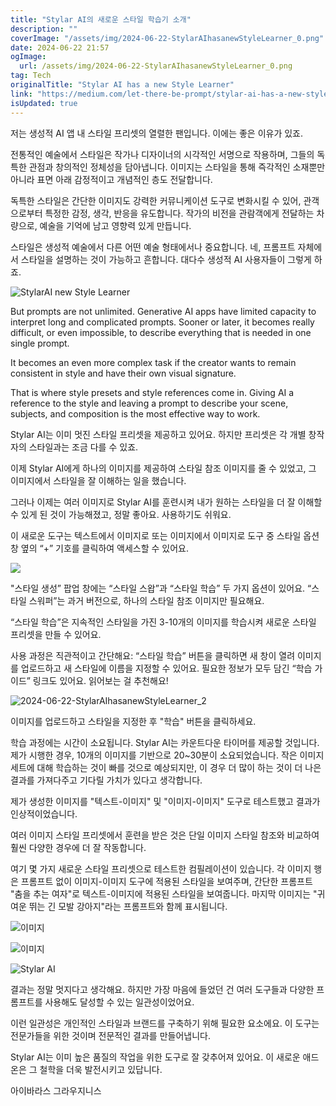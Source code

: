```yaml
---
title: "Stylar AI의 새로운 스타일 학습기 소개"
description: ""
coverImage: "/assets/img/2024-06-22-StylarAIhasanewStyleLearner_0.png"
date: 2024-06-22 21:57
ogImage:
  url: /assets/img/2024-06-22-StylarAIhasanewStyleLearner_0.png
tag: Tech
originalTitle: "Stylar AI has a new Style Learner"
link: "https://medium.com/let-there-be-prompt/stylar-ai-has-a-new-style-learner-337b341a7722"
isUpdated: true
---
```


저는 생성적 AI 앱 내 스타일 프리셋의 열렬한 팬입니다. 이에는 좋은 이유가 있죠.

전통적인 예술에서 스타일은 작가나 디자이너의 시각적인 서명으로 작용하며, 그들의 독특한 관점과 창의적인 정체성을 담아냅니다. 이미지는 스타일을 통해 즉각적인 소재뿐만 아니라 표면 아래 감정적이고 개념적인 층도 전달합니다.

독특한 스타일은 간단한 이미지도 강력한 커뮤니케이션 도구로 변화시킬 수 있어, 관객으로부터 특정한 감정, 생각, 반응을 유도합니다. 작가의 비전을 관람객에게 전달하는 차량으로, 예술을 기억에 남고 영향력 있게 만듭니다.

스타일은 생성적 예술에서 다른 어떤 예술 형태에서나 중요합니다. 네, 프롬프트 자체에서 스타일을 설명하는 것이 가능하고 흔합니다. 대다수 생성적 AI 사용자들이 그렇게 하죠.

<!-- cozy-coder - 수평 -->

<ins class="adsbygoogle"
     style="display:block"
     data-ad-client="ca-pub-4877378276818686"
     data-ad-slot="1107185301"
     data-ad-format="auto"
     data-full-width-responsive="true"></ins>

<script>
     (adsbygoogle = window.adsbygoogle || []).push({});
</script>

![StylarAI new Style Learner](/assets/img/2024-06-22-StylarAIhasanewStyleLearner_0.png)

But prompts are not unlimited. Generative AI apps have limited capacity to interpret long and complicated prompts. Sooner or later, it becomes really difficult, or even impossible, to describe everything that is needed in one single prompt.

It becomes an even more complex task if the creator wants to remain consistent in style and have their own visual signature.

That is where style presets and style references come in. Giving AI a reference to the style and leaving a prompt to describe your scene, subjects, and composition is the most effective way to work.

<!-- cozy-coder - 수평 -->

<ins class="adsbygoogle"
     style="display:block"
     data-ad-client="ca-pub-4877378276818686"
     data-ad-slot="1107185301"
     data-ad-format="auto"
     data-full-width-responsive="true"></ins>

<script>
     (adsbygoogle = window.adsbygoogle || []).push({});
</script>

Stylar AI는 이미 멋진 스타일 프리셋을 제공하고 있어요. 하지만 프리셋은 각 개별 창작자의 스타일과는 조금 다를 수 있죠.

이제 Stylar AI에게 하나의 이미지를 제공하여 스타일 참조 이미지를 줄 수 있었고, 그 이미지에서 스타일을 잘 이해하는 일을 했습니다.

그러나 이제는 여러 이미지로 Stylar AI를 훈련시켜 내가 원하는 스타일을 더 잘 이해할 수 있게 된 것이 가능해졌고, 정말 좋아요. 사용하기도 쉬워요.

이 새로운 도구는 텍스트에서 이미지로 또는 이미지에서 이미지로 도구 중 스타일 옵션 창 옆의 “+” 기호를 클릭하여 액세스할 수 있어요.

<!-- cozy-coder - 수평 -->

<ins class="adsbygoogle"
     style="display:block"
     data-ad-client="ca-pub-4877378276818686"
     data-ad-slot="1107185301"
     data-ad-format="auto"
     data-full-width-responsive="true"></ins>

<script>
     (adsbygoogle = window.adsbygoogle || []).push({});
</script>

<img src="/assets/img/2024-06-22-StylarAIhasanewStyleLearner_1.png" />

"스타일 생성” 팝업 창에는 “스타일 스왑”과 “스타일 학습” 두 가지 옵션이 있어요. “스타일 스워퍼”는 과거 버전으로, 하나의 스타일 참조 이미지만 필요해요.

“스타일 학습”은 지속적인 스타일을 가진 3-10개의 이미지를 학습시켜 새로운 스타일 프리셋을 만들 수 있어요.

사용 과정은 직관적이고 간단해요: “스타일 학습” 버튼을 클릭하면 새 창이 열려 이미지를 업로드하고 새 스타일에 이름을 지정할 수 있어요. 필요한 정보가 모두 담긴 “학습 가이드” 링크도 있어요. 읽어보는 걸 추천해요!

<!-- cozy-coder - 수평 -->

<ins class="adsbygoogle"
     style="display:block"
     data-ad-client="ca-pub-4877378276818686"
     data-ad-slot="1107185301"
     data-ad-format="auto"
     data-full-width-responsive="true"></ins>

<script>
     (adsbygoogle = window.adsbygoogle || []).push({});
</script>

![2024-06-22-StylarAIhasanewStyleLearner_2](/assets/img/2024-06-22-StylarAIhasanewStyleLearner_2.png)

이미지를 업로드하고 스타일을 지정한 후 "학습" 버튼을 클릭하세요.

학습 과정에는 시간이 소요됩니다. Stylar AI는 카운트다운 타이머를 제공할 것입니다. 제가 시행한 경우, 10개의 이미지를 기반으로 20~30분이 소요되었습니다. 작은 이미지 세트에 대해 학습하는 것이 빠를 것으로 예상되지만, 이 경우 더 많이 하는 것이 더 나은 결과를 가져다주고 기다릴 가치가 있다고 생각합니다.

제가 생성한 이미지를 "텍스트-이미지" 및 "이미지-이미지" 도구로 테스트했고 결과가 인상적이었습니다.

<!-- cozy-coder - 수평 -->

<ins class="adsbygoogle"
     style="display:block"
     data-ad-client="ca-pub-4877378276818686"
     data-ad-slot="1107185301"
     data-ad-format="auto"
     data-full-width-responsive="true"></ins>

<script>
     (adsbygoogle = window.adsbygoogle || []).push({});
</script>

여러 이미지 스타일 프리셋에서 훈련을 받은 것은 단일 이미지 스타일 참조와 비교하여 훨씬 다양한 경우에 더 잘 작동합니다.

여기 몇 가지 새로운 스타일 프리셋으로 테스트한 컴필레이션이 있습니다. 각 이미지 행은 프롬프트 없이 이미지-이미지 도구에 적용된 스타일을 보여주며, 간단한 프롬프트 "춤을 추는 여자"로 텍스트-이미지에 적용된 스타일을 보여줍니다. 마지막 이미지는 "귀여운 뛰는 긴 모발 강아지"라는 프롬프트와 함께 표시됩니다.

![이미지](/assets/img/2024-06-22-StylarAIhasanewStyleLearner_3.png)

![이미지](/assets/img/2024-06-22-StylarAIhasanewStyleLearner_4.png)

<!-- cozy-coder - 수평 -->

<ins class="adsbygoogle"
     style="display:block"
     data-ad-client="ca-pub-4877378276818686"
     data-ad-slot="1107185301"
     data-ad-format="auto"
     data-full-width-responsive="true"></ins>

<script>
     (adsbygoogle = window.adsbygoogle || []).push({});
</script>

![Stylar AI](/assets/img/2024-06-22-StylarAIhasanewStyleLearner_5.png)

결과는 정말 멋지다고 생각해요. 하지만 가장 마음에 들었던 건 여러 도구들과 다양한 프롬프트를 사용해도 달성할 수 있는 일관성이었어요.

이런 일관성은 개인적인 스타일과 브랜드를 구축하기 위해 필요한 요소에요. 이 도구는 전문가들을 위한 것이며 전문적인 결과를 만들어냅니다.

Stylar AI는 이미 높은 품질의 작업을 위한 도구로 잘 갖추어져 있어요. 이 새로운 애드온은 그 철학을 더욱 발전시키고 있답니다.

<!-- cozy-coder - 수평 -->

<ins class="adsbygoogle"
     style="display:block"
     data-ad-client="ca-pub-4877378276818686"
     data-ad-slot="1107185301"
     data-ad-format="auto"
     data-full-width-responsive="true"></ins>

<script>
     (adsbygoogle = window.adsbygoogle || []).push({});
</script>

아이바라스 그라우지니스
